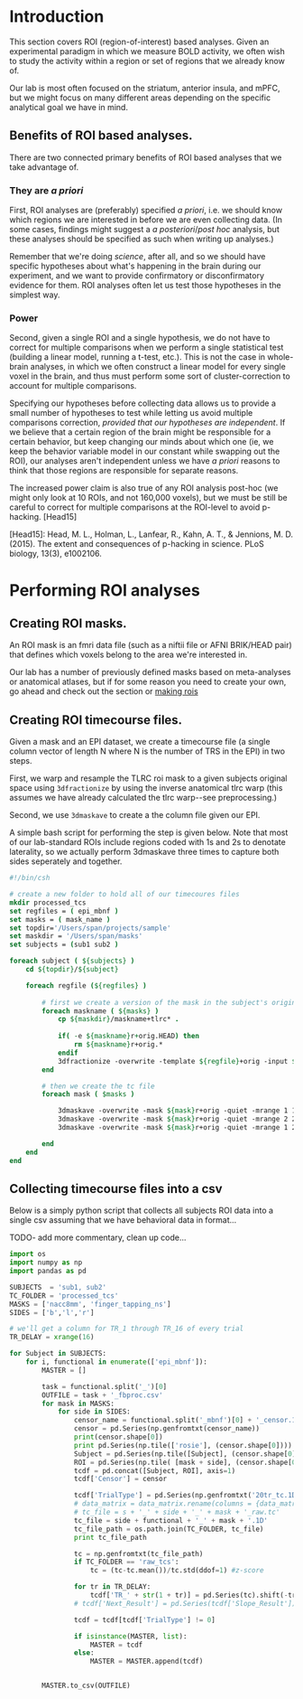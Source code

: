# Introduction

This section covers ROI (region-of-interest) based analyses. Given an experimental paradigm in which we measure BOLD activity, we often wish to study the activity within a region or set of regions that we already know of. 

Our lab is most often focused on the striatum, anterior insula, and mPFC, but we might focus on many different areas depending on the specific analytical goal we have in mind. 

## Benefits of ROI based analyses. 
There are two connected primary benefits of ROI based analyses that we take advantage of. 

### They are *a priori* 
First, ROI analyses are (preferably) specified *a priori*, i.e. we should know which regions we are interested in before we are even collecting data. (In some cases, findings might suggest a *a posteriori*/*post hoc* analysis, but these analyses should be specified as such when writing up analyses.)

Remember that we're doing _science_, after all, and so we should have specific hypotheses about what's happening in the brain during our experiment, and we want to provide confirmatory or disconfirmatory evidence for them. ROI analyses often let us test those hypotheses in the simplest way.

### Power 
Second, given a single ROI and a single hypothesis, we do not have to correct for multiple comparisons when we perform a single statistical test (building a linear model, running a t-test, etc.). This is not the case in whole-brain analyses, in which we often construct a linear model for every single voxel in the brain, and thus must perform some sort of cluster-correction to account for multiple comparisons.

Specifying our hypotheses before collecting data allows us to provide a small number of hypotheses to test while letting us avoid multiple comparisons correction, _provided that our hypotheses are independent_. If we believe that a certain region of the brain might be responsible for a certain behavior, but keep changing our minds about which one (ie, we keep the behavior variable model in our constant while swapping out the ROI), our analyses aren't independent unless we have *a priori* reasons to think that those regions are responsible for separate reasons.

The increased power claim is also true of any ROI analysis post-hoc (we might only look at 10 ROIs, and not 160,000 voxels), but we must be still be careful to correct for multiple comparisons at the ROI-level to avoid p-hacking. [Head15]

[Head15]: Head, M. L., Holman, L., Lanfear, R., Kahn, A. T., & Jennions, M. D. (2015). The extent and consequences of p-hacking in science. PLoS biology, 13(3), e1002106.

# Performing ROI analyses

## Creating ROI masks. 
An ROI mask is an fmri data file (such as a niftii file or AFNI BRIK/HEAD pair) that defines which voxels belong to the area we're interested in. 

Our lab has a number of previously defined masks based on meta-analyses or anatomical atlases, but if for some reason you need to create your own, go ahead and check out the section or [making rois](making_rois.md)

## Creating ROI timecourse files. 

Given a mask and an EPI dataset, we create a timecourse file (a single column vector of length N where N is the number of TRS in the EPI) in two steps. 

First, we warp and resample the TLRC roi mask to a given subjects original space using `3dfractionize` by using the inverse anatomical tlrc warp (this assumes we have already calculated the tlrc warp--see preprocessing.)

Second, we use `3dmaskave` to create a the column file given our EPI. 

A simple bash script for performing the step is given below. Note that most of our lab-standard ROIs include regions coded with 1s and 2s to denotate laterality, so we actually perform 3dmaskave three times to capture both sides seperately and together. 


```csh
#!/bin/csh

# create a new folder to hold all of our timecoures files
mkdir processed_tcs
set regfiles = ( epi_mbnf )
set masks = ( mask_name )
set topdir='/Users/span/projects/sample'
set maskdir = '/Users/span/masks'
set subjects = (sub1 sub2 )

foreach subject ( ${subjects} )
    cd ${topdir}/${subject}

    foreach regfile (${regfiles} )
        
        # first we create a version of the mask in the subject's original space
        foreach maskname ( ${masks} )
            cp ${maskdir}/maskname+tlrc* .
            
            if( -e ${maskname}r+orig.HEAD) then
                rm ${maskname}r+orig.*
            endif
            3dfractionize -overwrite -template ${regfile}+orig -input ${maskname}+tlrc -preserve -warp anat+tlrc -clip 0.1  -prefix ${maskname}r+orig
        end

        # then we create the tc file
        foreach mask ( $masks )

            3dmaskave -overwrite -mask ${mask}r+orig -quiet -mrange 1 1 ${regfile}+orig > processed_tcs/l${regfile}_${mask}.1D
            3dmaskave -overwrite -mask ${mask}r+orig -quiet -mrange 2 2 ${regfile}+orig > processed_tcs/r${regfile}_${mask}.1D
            3dmaskave -overwrite -mask ${mask}r+orig -quiet -mrange 1 2 ${regfile}+orig > processed_tcs/b${regfile}_${mask}.1D

        end
    end
end
```


## Collecting timecourse files into a csv
Below is a simply python script that collects all subjects ROI data into a single csv assuming that we have behavioral data in format... 

TODO- add more commentary, clean up code...

```python
import os
import numpy as np
import pandas as pd

SUBJECTS  = 'sub1, sub2'
TC_FOLDER = 'processed_tcs'
MASKS = ['nacc8mm', 'finger_tapping_ns']
SIDES = ['b','l','r']

# we'll get a column for TR_1 through TR_16 of every trial
TR_DELAY = xrange(16)

for Subject in SUBJECTS:
    for i, functional in enumerate(['epi_mbnf']):
        MASTER = []

        task = functional.split('_')[0]
        OUTFILE = task + '_fbproc.csv'
        for mask in MASKS:
            for side in SIDES:
                censor_name = functional.split('_mbnf')[0] + '_censor.1D'
                censor = pd.Series(np.genfromtxt(censor_name))
                print(censor.shape[0])
                print pd.Series(np.tile(['rosie'], (censor.shape[0])))
                Subject = pd.Series(np.tile([Subject], (censor.shape[0])), name='Subject')
                ROI = pd.Series(np.tile( [mask + side], (censor.shape[0]) ), name='ROI')
                tcdf = pd.concat([Subject, ROI], axis=1)
                tcdf['Censor'] = censor

                tcdf['TrialType'] = pd.Series(np.genfromtxt('20tr_tc.1D'))
                # data_matrix = data_matrix.rename(columns = {data_matrix.columns[2] : 'Timestamp'})
                # tc_file = s + '_' + side + '_' + mask + '_raw.tc'
                tc_file = side + functional + '_' + mask + '.1D'
                tc_file_path = os.path.join(TC_FOLDER, tc_file)
                print tc_file_path

                tc = np.genfromtxt(tc_file_path)
                if TC_FOLDER == 'raw_tcs':
                    tc = (tc-tc.mean())/tc.std(ddof=1) #z-score

                for tr in TR_DELAY:
                    tcdf['TR_' + str(1 + tr)] = pd.Series(tc).shift(-tr)
                # tcdf['Next_Result'] = pd.Series(tcdf['Slope_Result']).shift(-1)

                tcdf = tcdf[tcdf['TrialType'] != 0]

                if isinstance(MASTER, list):
                    MASTER = tcdf
                else:
                    MASTER = MASTER.append(tcdf)


        MASTER.to_csv(OUTFILE)



```









